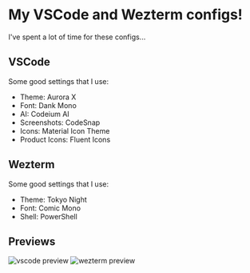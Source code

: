 # My VSCode and Wezterm configs!
I've spent a lot of time for these configs...

## VSCode
Some good settings that I use:
- Theme: Aurora X
- Font: Dank Mono
- AI: Codeium AI
- Screenshots: CodeSnap
- Icons: Material Icon Theme
- Product Icons: Fluent Icons

## Wezterm
Some good settings that I use:
- Theme: Tokyo Night
- Font: Comic Mono
- Shell: PowerShell

## Previews
![vscode preview](./previews/foto1.png "VSCode Preview")
![wezterm preview](./previews/foto2.png "Wezterm Preview")
